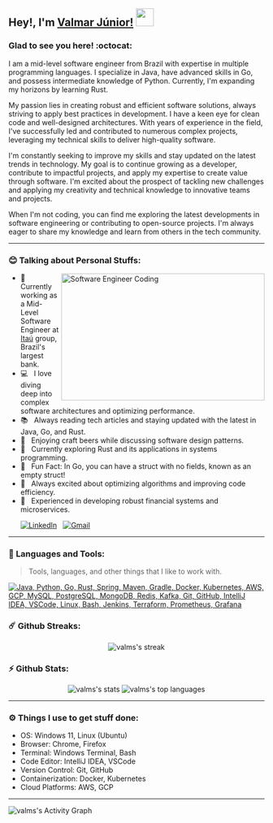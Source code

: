 <!-- <p align="left"><img src="https://komarev.com/ghpvc/?username=MehedilslamRipon&label=Profile%20views&color=0e75b6&style=flat" alt="MehedilslamRipon" /> <img src="https://media.giphy.com/media/mGcNjsfWAjY5AEZNw6/giphy.gif" width="50"> </p> -->

## Hey!, I'm [Valmar Júnior!](https://github.com/valms/) <img src="https://media.giphy.com/media/WUlplcMpOCEmTGBtBW/giphy.gif" width="35">

### Glad to see you here! :octocat:

I am a mid-level software engineer from Brazil with expertise in multiple programming languages. I specialize in Java, have advanced skills in Go, and possess intermediate knowledge of Python. Currently, I'm expanding my horizons by learning Rust.

My passion lies in creating robust and efficient software solutions, always striving to apply best practices in development. I have a keen eye for clean code and well-designed architectures. With years of experience in the field, I've successfully led and contributed to numerous complex projects, leveraging my technical skills to deliver high-quality software.

I'm constantly seeking to improve my skills and stay updated on the latest trends in technology. My goal is to continue growing as a developer, contribute to impactful projects, and apply my expertise to create value through software. I'm excited about the prospect of tackling new challenges and applying my creativity and technical knowledge to innovative teams and projects.

When I'm not coding, you can find me exploring the latest developments in software engineering or contributing to open-source projects. I'm always eager to share my knowledge and learn from others in the tech community.

---

### :blush: Talking about Personal Stuffs:

<img align="right" height="250" width="400" alt="Software Engineer Coding" src="https://media.giphy.com/media/qgQUggAC3Pfv687qPC/giphy.gif" />




- 💼 &nbsp; Currently working as a Mid-Level Software Engineer at [Itaú](https://github.com/itau) group, Brazil's largest bank.
- 💻 &nbsp; I love diving deep into complex software architectures and optimizing performance.
- 📚 &nbsp; Always reading tech articles and staying updated with the latest in Java, Go, and Rust.
- 🍺 &nbsp; Enjoying craft beers while discussing software design patterns.
- 🚀 &nbsp; Currently exploring Rust and its applications in systems programming.
- 👾 &nbsp; Fun Fact: In Go, you can have a struct with no fields, known as an empty struct!
- 🌟 &nbsp; Always excited about optimizing algorithms and improving code efficiency.
- 🔧 &nbsp; Experienced in developing robust financial systems and microservices.


&nbsp; &nbsp; &nbsp;
[![LinkedIn](https://skillicons.dev/icons?i=linkedin)](https://www.linkedin.com/in/valmarjunior/) &nbsp;
[![Gmail](https://skillicons.dev/icons?i=gmail)](mailto:dev.fjunior@gmail.com?subject=Hello%20Valmar,%20From%20Github) &nbsp;

---

### :dart: Languages and Tools:
> Tools, languages, and other things that I like to work with.

[![Java, Python, Go, Rust, Spring, Maven, Gradle, Docker, Kubernetes, AWS, GCP, MySQL, PostgreSQL, MongoDB, Redis, Kafka, Git, GitHub, IntelliJ IDEA, VSCode, Linux, Bash, Jenkins, Terraform, Prometheus, Grafana](https://skillicons.dev/icons?i=java,python,go,rust,spring,maven,gradle,docker,kubernetes,aws,gcp,mysql,postgres,mongodb,redis,kafka,git,github,idea,vscode,linux,bash,jenkins,terraform,prometheus,grafana)](https://github.com/YourGithubUsername)


### ☄️ Github Streaks:

<p align="center">
    <img alt="valms's streak" src="https://github-readme-streak-stats.herokuapp.com/?user=valms&theme=tokyonight&hide_border=true"/>
</p>


### ⚡ Github Stats:

<p align="center">
	<img src="https://github-readme-stats.vercel.app/api?username=valms&show_icons=true&hide_border=true&theme=tokyonight" alt="valms's stats" />
	<img src="https://github-readme-stats.vercel.app/api/top-langs?username=valms&show_icons=true&locale=en&layout=compact&theme=tokyonight&hide_border=true" alt="valms's top languages"/>
</p>

---

### ⚙️ Things I use to get stuff done:

- OS: Windows 11, Linux (Ubuntu)
- Browser: Chrome, Firefox
- Terminal: Windows Terminal, Bash
- Code Editor: IntelliJ IDEA, VSCode
- Version Control: Git, GitHub
- Containerization: Docker, Kubernetes
- Cloud Platforms: AWS, GCP

---

<p>
<img alt="valms's Activity Graph" src="https://github-readme-activity-graph.vercel.app/graph?username=valms&theme=tokyo-night&hide_border=true" />
</p>
